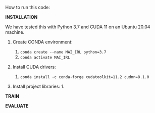 How to run this code:

**INSTALLATION**

We have tested this with Python 3.7 and CUDA 11 on an Ubuntu 20.04 machine.

1. Create CONDA environment:
   1. `conda create --name MAI_IRL python=3.7`
   2. `conda activate MAI_IRL`

2. Install CUDA drivers:
   1. `conda install -c conda-forge cudatoolkit=11.2 cudnn=8.1.0`

3. Install project libraries:
   1. 


**TRAIN**



**EVALUATE**